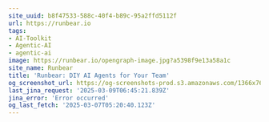 ```yaml
---
site_uuid: b8f47533-588c-40f4-b89c-95a2ffd5112f
url: https://runbear.io
tags:
- AI-Toolkit
- Agentic-AI
- agentic-ai
image: https://runbear.io/opengraph-image.jpg?a5398f9e13a58a1c
site_name: Runbear
title: 'Runbear: DIY AI Agents for Your Team'
og_screenshot_url: https://og-screenshots-prod.s3.amazonaws.com/1366x768/80/false/e1ad6174ab571aa169bb0e923e33079fcab90568a4fe09d0c359e8d4eb9e3b24.jpeg
last_jina_request: '2025-03-09T06:45:21.839Z'
jina_error: 'Error occurred'
og_last_fetch: '2025-03-07T05:20:40.123Z'
---
```


